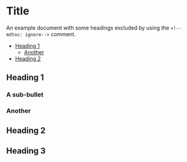 # Title
An example document with some headings excluded by using the `<!--mdtoc: ignore-->` comment.

<!--mdtoc: begin-->
* [Heading 1](#heading-1)
  * [Another](#another)
* [Heading 2](#heading-2)
<!--mdtoc: end-->
## Heading 1

### A sub-bullet <!--mdtoc: ignore-->

### Another

## Heading 2

## Heading 3 <!--mdtoc: ignore-->

